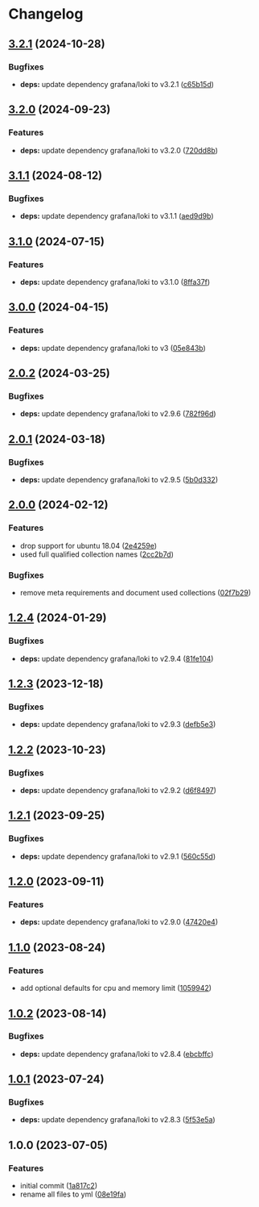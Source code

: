 # Changelog

## [3.2.1](https://github.com/rolehippie/promtail/compare/v3.2.0...v3.2.1) (2024-10-28)


### Bugfixes

* **deps:** update dependency grafana/loki to v3.2.1 ([c65b15d](https://github.com/rolehippie/promtail/commit/c65b15d6d278d287fc3c11af062968feff7a3fae))

## [3.2.0](https://github.com/rolehippie/promtail/compare/v3.1.1...v3.2.0) (2024-09-23)


### Features

* **deps:** update dependency grafana/loki to v3.2.0 ([720dd8b](https://github.com/rolehippie/promtail/commit/720dd8b93e5e3845c14415687a196e48d3b2bec1))

## [3.1.1](https://github.com/rolehippie/promtail/compare/v3.1.0...v3.1.1) (2024-08-12)


### Bugfixes

* **deps:** update dependency grafana/loki to v3.1.1 ([aed9d9b](https://github.com/rolehippie/promtail/commit/aed9d9bbd1412d25098cb357b6fae274e0cda9e4))

## [3.1.0](https://github.com/rolehippie/promtail/compare/v3.0.0...v3.1.0) (2024-07-15)


### Features

* **deps:** update dependency grafana/loki to v3.1.0 ([8ffa37f](https://github.com/rolehippie/promtail/commit/8ffa37f9f3ea297e954efadc7114b64ecfac42f5))

## [3.0.0](https://github.com/rolehippie/promtail/compare/v2.0.2...v3.0.0) (2024-04-15)


### Features

* **deps:** update dependency grafana/loki to v3 ([05e843b](https://github.com/rolehippie/promtail/commit/05e843ba5b34d6c456def8cf5691e4cfb589eeb1))

## [2.0.2](https://github.com/rolehippie/promtail/compare/v2.0.1...v2.0.2) (2024-03-25)


### Bugfixes

* **deps:** update dependency grafana/loki to v2.9.6 ([782f96d](https://github.com/rolehippie/promtail/commit/782f96db98ad6f72f7e5ff5d199a052dcb505c06))

## [2.0.1](https://github.com/rolehippie/promtail/compare/v2.0.0...v2.0.1) (2024-03-18)


### Bugfixes

* **deps:** update dependency grafana/loki to v2.9.5 ([5b0d332](https://github.com/rolehippie/promtail/commit/5b0d3326518797ad2c298d699104a218462bebc9))

## [2.0.0](https://github.com/rolehippie/promtail/compare/v1.2.4...v2.0.0) (2024-02-12)


### Features

* drop support for ubuntu 18.04 ([2e4259e](https://github.com/rolehippie/promtail/commit/2e4259e21259754b5fc9fddde34ddd5a02cf49d4))
* used full qualified collection names ([2cc2b7d](https://github.com/rolehippie/promtail/commit/2cc2b7dc662b2332515d12e0a250f73ce87bb0cd))


### Bugfixes

* remove meta requirements and document used collections ([02f7b29](https://github.com/rolehippie/promtail/commit/02f7b29556e5c264ebe2c3ff3fde1eee64b63120))

## [1.2.4](https://github.com/rolehippie/promtail/compare/v1.2.3...v1.2.4) (2024-01-29)


### Bugfixes

* **deps:** update dependency grafana/loki to v2.9.4 ([81fe104](https://github.com/rolehippie/promtail/commit/81fe10407b6a5b6e19adce73aa12475bddb8ca25))

## [1.2.3](https://github.com/rolehippie/promtail/compare/v1.2.2...v1.2.3) (2023-12-18)


### Bugfixes

* **deps:** update dependency grafana/loki to v2.9.3 ([defb5e3](https://github.com/rolehippie/promtail/commit/defb5e3725cfdd0a2c01954faaccc205ea9a968e))

## [1.2.2](https://github.com/rolehippie/promtail/compare/v1.2.1...v1.2.2) (2023-10-23)


### Bugfixes

* **deps:** update dependency grafana/loki to v2.9.2 ([d6f8497](https://github.com/rolehippie/promtail/commit/d6f8497ea73290d1eb17675a074bce03834cfbad))

## [1.2.1](https://github.com/rolehippie/promtail/compare/v1.2.0...v1.2.1) (2023-09-25)


### Bugfixes

* **deps:** update dependency grafana/loki to v2.9.1 ([560c55d](https://github.com/rolehippie/promtail/commit/560c55dccfb68b0d9193cb0a60f0c580095503a1))

## [1.2.0](https://github.com/rolehippie/promtail/compare/v1.1.0...v1.2.0) (2023-09-11)


### Features

* **deps:** update dependency grafana/loki to v2.9.0 ([47420e4](https://github.com/rolehippie/promtail/commit/47420e49932c60588daae34f4e6492cb6ac8d4fe))

## [1.1.0](https://github.com/rolehippie/promtail/compare/v1.0.2...v1.1.0) (2023-08-24)


### Features

* add optional defaults for cpu and memory limit ([1059942](https://github.com/rolehippie/promtail/commit/105994215fd0c1a17d6bf66a453740923db8a988))

## [1.0.2](https://github.com/rolehippie/promtail/compare/v1.0.1...v1.0.2) (2023-08-14)


### Bugfixes

* **deps:** update dependency grafana/loki to v2.8.4 ([ebcbffc](https://github.com/rolehippie/promtail/commit/ebcbffc99e5afb99b588a50e5431e45c24e6fe8d))

## [1.0.1](https://github.com/rolehippie/promtail/compare/v1.0.0...v1.0.1) (2023-07-24)


### Bugfixes

* **deps:** update dependency grafana/loki to v2.8.3 ([5f53e5a](https://github.com/rolehippie/promtail/commit/5f53e5a61a184b74e84d709688e19e32bcdfb847))

## 1.0.0 (2023-07-05)


### Features

* initial commit ([1a817c2](https://github.com/rolehippie/promtail/commit/1a817c2fd34424ed7d42fddfdb21586d119ce88b))
* rename all files to yml ([08e19fa](https://github.com/rolehippie/promtail/commit/08e19fa26d3183cf4a0fd1dc7fd07f6141b687ef))
